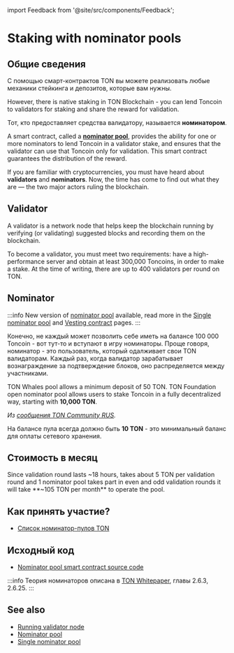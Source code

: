 import Feedback from '@site/src/components/Feedback';

# Staking with nominator pools

## Общие сведения

С помощью смарт-контрактов TON вы можете реализовать любые механики стейкинга и депозитов, которые вам нужны.

However, there is native staking in TON Blockchain - you can lend Toncoin to validators for staking and share the reward for validation.

Тот, кто предоставляет средства валидатору, называется **номинатором**.

A smart contract, called a [**nominator pool**](/v3/documentation/smart-contracts/contracts-specs/nominator-pool), provides the ability for one or more nominators to lend Toncoin in a validator stake, and ensures that the validator can use that Toncoin only for validation. This smart contract guarantees the distribution of the reward.

If you are familiar with cryptocurrencies, you must have heard about **validators** and **nominators**. Now, the time has come to find out what they are — the two major actors ruling the blockchain.

## Validator

A validator is a network node that helps keep the blockchain running by verifying (or validating) suggested blocks and recording them on the blockchain.

To become a validator, you must meet two requirements: have a high-performance server and obtain at least 300,000 Toncoins, in order to make a stake. At the time of writing, there are up to 400 validators per round on TON.

## Nominator

:::info
New version of [nominator pool](/v3/documentation/smart-contracts/contracts-specs/nominator-pool/) available, read more in the [Single nominator pool](/v3/documentation/smart-contracts/contracts-specs/single-nominator-pool/) and [Vesting contract](/v3/documentation/smart-contracts/contracts-specs/vesting-contract/) pages.
:::

Конечно, не каждый может позволить себе иметь на балансе 100 000 Toncoin - вот тут-то и вступают в игру номинаторы. Проще говоря, номинатор - это пользователь, который одалживает свои TON валидаторам. Каждый раз, когда валидатор зарабатывает вознаграждение за подтверждение блоков, оно распределяется между участниками.

TON Whales pool allows a minimum deposit of 50 TON. TON Foundation open nominator pool allows users to stake Toncoin in a fully decentralized way, starting with **10,000 TON**.

*Из [сообщения TON Community RUS](https://t.me/toncoin_rus/362).*

На балансе пула всегда должно быть **10 TON** - это минимальный баланс для оплаты сетевого хранения.

## Стоимость в месяц

Since validation round lasts ~18 hours, takes about 5 TON per validation round and 1 nominator pool takes part in even and odd validation rounds it will take **~105 TON per month** to operate the pool.

## Как принять участие?

- [Список номинатор-пулов TON](https://tonvalidators.org/)

## Исходный код

- [Nominator pool smart contract source code](https://github.com/ton-blockchain/nominator-pool)

:::info
Теория номинаторов описана в [TON Whitepaper](https://docs.ton.org/ton.pdf), главы 2.6.3, 2.6.25.
:::

## See also

- [Running validator node](/v3/guidelines/nodes/running-nodes/validator-node)
- [Nominator pool](/v3/documentation/smart-contracts/contracts-specs/nominator-pool/)
- [Single nominator pool](/v3/documentation/smart-contracts/contracts-specs/single-nominator-pool/)
  <Feedback />

